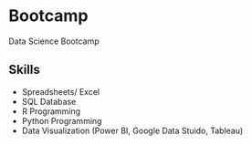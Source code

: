 # Bootcamp
Data Science Bootcamp

## Skills
- Spreadsheets/ Excel
- SQL Database
- R Programming
- Python Programming
- Data Visualization (Power BI, Google Data Stuido, Tableau)

